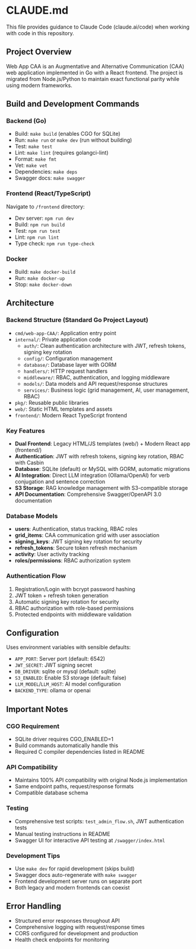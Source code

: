 # CLAUDE.md

This file provides guidance to Claude Code (claude.ai/code) when working with code in this repository.

## Project Overview

Web App CAA is an Augmentative and Alternative Communication (CAA) web application implemented in Go with a React frontend. The project is migrated from Node.js/Python to maintain exact functional parity while using modern frameworks.

## Build and Development Commands

### Backend (Go)
- Build: `make build` (enables CGO for SQLite)
- Run: `make run` or `make dev` (run without building)
- Test: `make test`
- Lint: `make lint` (requires golangci-lint)
- Format: `make fmt`
- Vet: `make vet`
- Dependencies: `make deps`
- Swagger docs: `make swagger`

### Frontend (React/TypeScript)
Navigate to `/frontend` directory:
- Dev server: `npm run dev`
- Build: `npm run build`
- Test: `npm run test`
- Lint: `npm run lint`
- Type check: `npm run type-check`

### Docker
- Build: `make docker-build`
- Run: `make docker-up`
- Stop: `make docker-down`

## Architecture

### Backend Structure (Standard Go Project Layout)
- `cmd/web-app-CAA/`: Application entry point
- `internal/`: Private application code
  - `auth/`: Clean authentication architecture with JWT, refresh tokens, signing key rotation
  - `config/`: Configuration management
  - `database/`: Database layer with GORM
  - `handlers/`: HTTP request handlers
  - `middleware/`: RBAC, authentication, and logging middleware
  - `models/`: Data models and API request/response structures
  - `services/`: Business logic (grid management, AI, user management, RBAC)
- `pkg/`: Reusable public libraries
- `web/`: Static HTML templates and assets
- `frontend/`: Modern React TypeScript frontend

### Key Features
- **Dual Frontend**: Legacy HTML/JS templates (web/) + Modern React app (frontend/)
- **Authentication**: JWT with refresh tokens, signing key rotation, RBAC with Casbin
- **Database**: SQLite (default) or MySQL with GORM, automatic migrations
- **AI Integration**: Direct LLM integration (Ollama/OpenAI) for verb conjugation and sentence correction
- **S3 Storage**: RAG knowledge management with S3-compatible storage
- **API Documentation**: Comprehensive Swagger/OpenAPI 3.0 documentation

### Database Models
- **users**: Authentication, status tracking, RBAC roles
- **grid_items**: CAA communication grid with user association
- **signing_keys**: JWT signing key rotation for security
- **refresh_tokens**: Secure token refresh mechanism
- **activity**: User activity tracking
- **roles/permissions**: RBAC authorization system

### Authentication Flow
1. Registration/Login with bcrypt password hashing
2. JWT token + refresh token generation
3. Automatic signing key rotation for security
4. RBAC authorization with role-based permissions
5. Protected endpoints with middleware validation

## Configuration

Uses environment variables with sensible defaults:
- `APP_PORT`: Server port (default: 6542)
- `JWT_SECRET`: JWT signing secret
- `DB_DRIVER`: sqlite or mysql (default: sqlite)
- `S3_ENABLED`: Enable S3 storage (default: false)
- `LLM_MODEL`/`LLM_HOST`: AI model configuration
- `BACKEND_TYPE`: ollama or openai

## Important Notes

### CGO Requirement
- SQLite driver requires CGO_ENABLED=1
- Build commands automatically handle this
- Required C compiler dependencies listed in README

### API Compatibility
- Maintains 100% API compatibility with original Node.js implementation
- Same endpoint paths, request/response formats
- Compatible database schema

### Testing
- Comprehensive test scripts: `test_admin_flow.sh`, JWT authentication tests
- Manual testing instructions in README
- Swagger UI for interactive API testing at `/swagger/index.html`

### Development Tips
- Use `make dev` for rapid development (skips build)
- Swagger docs auto-regenerate with `make swagger`
- Frontend development server runs on separate port
- Both legacy and modern frontends can coexist

## Error Handling
- Structured error responses throughout API
- Comprehensive logging with request/response times
- CORS configured for development and production
- Health check endpoints for monitoring